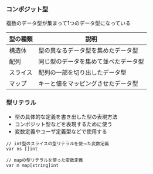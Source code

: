 ### コンポジット型
複数のデータ型が集まって1つのデータ型になっている

|型の種類|説明|
| --- | --- |
|構造体|型の異なるデータ型を集めたデータ型|
|配列|同じ型のデータを集めて並べたデータ型|
|スライス|配列の一部を切り出したデータ型|
|マップ|キーと値をマッピングさせたデータ型|

### 型リテラル
- 型の具体的な定義を書き出した型の表現方法
- コンポジット型などを表現するために使う
- 変数定義やユーザ定義型などで使用する

```
// int型のスライスの型リテラルを使った変数定義
var ns []int

// mapの型リテラルを使った変数定義
var m map[string]int
```